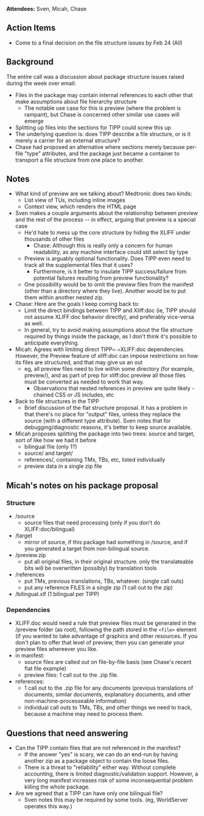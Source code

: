 **Attendees:** Sven, Micah, Chase

## Action Items ##
  * Come to a final decision on the file structure issues by Feb 24 (All)

## Background ##
The entire call was a discussion about package structure issues raised during the week over email:
  * Files in the package may contain internal references to each other that make assumptions about file hierarchy structure
    * The notable use case for this is preview (where the problem is rampant), but Chase is concerned other similar use cases will emerge
  * Splitting up files into the sections for TIPP could screw this up
  * The underlying question is: does TIPP describe a file structure, or is it merely a carrier for an external structure?
  * Chase had proposed an alternative where sections merely because per-file "type" attributes, and the package just became a container to transport a file structure from one place to another.

## Notes ##
  * What kind of preview are we talking about?  Medtronic does two kinds:
    * List view of TUs, including inline images
    * Context view, which renders the HTML page
  * Sven makes a couple arguments about the relationship between preview and the rest of the process -- in effect, arguing that preview is a special case
    * He'd hate to mess up the core structure by hiding the XLIFF under thousands of other files
      * Chase: Although this is really only a concern for human readability, as any machine interface could still select by type
    * Preview is arguably optional functionality.  Does TIPP even need to track all the supplemental files that it uses?
      * Furthermore, is it better to insulate TIPP success/failure from potential failures resulting from preview functionality?
    * One possibility would be to omit the preview files from the manifest (other than a directory where they live).  Another would be to put them within another nested zip.
  * Chase: Here are the goals I keep coming back to:
    * Limit the direct bindings between TIPP and Xliff:doc (ie, TIPP should not assume XLIFF:doc behavior directly), and preferably vice-versa as well.
    * In general, try to avoid making assumptions about the file structure required by things inside the package, as I don't think it's possible to anticipate everything.
  * Micah: Agrees with limiting direct TIPP`<->`XLIFF:doc dependencies.  However, the Preview feature of xliff:doc can impose restrictions on how its files are structured, and that may give us an out
    * eg, all preview files need to live within some directory (for example, preview/), and as part of prep for xliff:doc preview all those files must be converted as needed to work that way.
      * Observations that nested references in preview are quite likely - chained CSS or JS includes, etc
  * Back to file structures in the TIPP
    * Brief discussion of the flat structure proposal.  It has a problem in that there's no place for "output" files, unless they replace the source (with a different type attribute).  Sven notes that for debugging/diagnostic reasons, it's better to keep source available.
  * Micah proposes splitting the package into two trees: source and target, sort of like how we had it before
    * bilingual file (only 1?)
    * source/ and target/
    * references/, containing TMs, TBs, etc, listed individually
    * preview data in a single zip file

## Micah's notes on his package proposal ##
### Structure ###
  * /source
    * source files that need processing (only if you don't do XLIFF:doc/bilingual)
  * /target
    * mirror of source, if this package had something in /source, and if you generated a target from non-bilingual source.
  * /preview.zip
    * put all original files, in their original structure. only the translateable bits will be overwritten (possibly) by translation tools
  * /references
    * put TMs, previous translations, TBs, whatever. (single call outs)
    * put any reference FILES in a single zip (1 call out to the zip)
  * /bilingual.xlf (1 bilingual per TIPP)

### Dependencies ###
  * XLIFF:doc would need a rule that preview files must be generated in the /preview folder (as root), following the path stored in the `<file>` element (if you wanted to take advantage of graphics and other resources. If you don't plan to offer that level of preview, then you can generate your preview files whereever you like.
  * in manifest:
    * source files are called out on file-by-file basis (see Chase's recent flat file example)
    * preview files: 1 call out to the .zip file.
  * references:
    * 1 call out to the .zip file for any documents (previous translations of documents, similar documents, explanatory documents, and other non-machine-processeable information)
    * individual call outs to TMs, TBs, and other things we need to track, because a machine may need to process them.

## Questions that need answering ##
  * Can the TIPP contain files that are not referenced in the manifest?
    * If the answer "yes" is scary, we can do an end-run by having another zip as a package object to contain the loose files.
    * There is a threat to "reliability" either way.  Without complete accounting, there is limited diagnostic/validation support.  However, a very long manifest increases risk of some inconsequential problem killing the whole package.
  * Are we agreed that a TIPP can have only one bilingual file?
    * Sven notes this may be required by some tools.  (eg, WorldServer operates this way.)